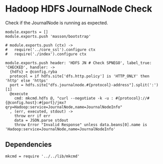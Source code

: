 
# Hadoop HDFS JournalNode Check

Check if the JournalNode is running as expected.

    module.exports = []
    module.exports.push 'masson/bootstrap'

    # module.exports.push (ctx) ->
    #   require('../core_ssl').configure ctx
    #   require('./index').configure ctx

    module.exports.push header: 'HDFS JN # Check SPNEGO', label_true: 'CHECKED', handler: ->
      {hdfs} = @config.ryba
      protocol = if hdfs.site['dfs.http.policy'] is 'HTTP_ONLY' then 'http' else 'https'
      port = hdfs.site["dfs.journalnode.#{protocol}-address"].split(':')[1]
      @execute
        cmd: mkcmd.hdfs @, "curl --negotiate -k -u : #{protocol}://#{@config.host}:#{port}/jmx?qry=Hadoop:service=JournalNode,name=JournalNodeInfo"
      , (err, executed, stdout) ->
        throw err if err
        data = JSON.parse stdout
        throw Error "Invalid Response" unless data.beans[0].name is 'Hadoop:service=JournalNode,name=JournalNodeInfo'

## Dependencies

    mkcmd = require '../../lib/mkcmd'
